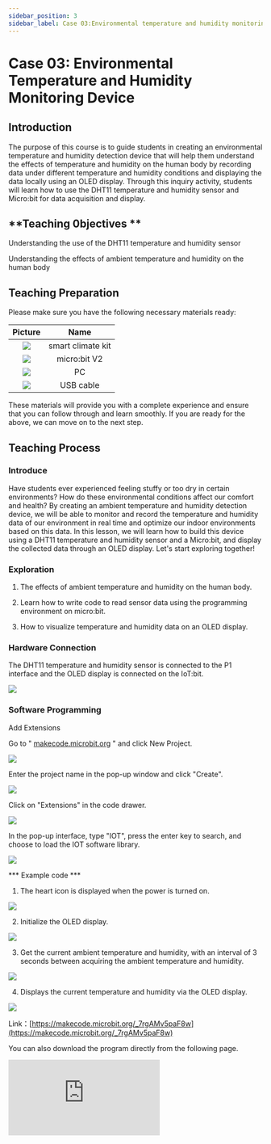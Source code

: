 ```yaml
---
sidebar_position: 3
sidebar_label: Case 03:Environmental temperature and humidity monitoring device
---
```


# **Case 03: Environmental Temperature and Humidity Monitoring Device**

## Introduction

The purpose of this course is to guide students in creating an environmental temperature and humidity detection device that will help them understand the effects of temperature and humidity on the human body by recording data under different temperature and humidity conditions and displaying the data locally using an OLED display. Through this inquiry activity, students will learn how to use the DHT11 temperature and humidity sensor and Micro:bit for data acquisition and display.

## **Teaching 0bjectives **

Understanding the use of the DHT11 temperature and humidity sensor

Understanding the effects of ambient temperature and humidity on the human body

## **Teaching Preparation**

Please make sure you have the following necessary materials ready:

| Picture | Name |
| :-: | :-: |
| ![](./images/microbit-smart-climate-kit-case-01-02.png) | smart climate kit |
| ![](./images/microbit-smart-climate-kit-case-01-03.png) | micro:bit V2 |
| ![](./images/microbit-smart-climate-kit-case-01-04.png) | PC |
| ![](./images/microbit-smart-climate-kit-case-01-05.png) | USB cable |

These materials will provide you with a complete experience and ensure that you can follow through and learn smoothly. If you are ready for the above, we can move on to the next step.

## **Teaching Process**

### **Introduce**

Have students ever experienced feeling stuffy or too dry in certain environments? How do these environmental conditions affect our comfort and health?
By creating an ambient temperature and humidity detection device, we will be able to monitor and record the temperature and humidity data of our environment in real time and optimize our indoor environments based on this data. In this lesson, we will learn how to build this device using a DHT11 temperature and humidity sensor and a Micro:bit, and display the collected data through an OLED display. Let's start exploring together!

### **Exploration**

1. The effects of ambient temperature and humidity on the human body.

2. Learn how to write code to read sensor data using the programming environment on micro:bit.
3. How to visualize temperature and humidity data on an OLED display.

### Hardware Connection

The DHT11 temperature and humidity sensor is connected to the P1 interface and the OLED display is connected on the IoT:bit.

![](./images/microbit-smart-climate-kit-case-03-06.png)

### **Software Programming**

Add Extensions

Go to " [makecode.microbit.org](https://makecode.microbit.org/) " and click New Project.

![](./images/smart-weather-station-kit-add-extension-01.png)

Enter the project name in the pop-up window and click "Create".

![](./images/smart-weather-station-kit-add-extension-02.png)

Click on "Extensions" in the code drawer.

![](./images/smart-weather-station-kit-add-extension-03.png)

In the pop-up interface, type "IOT", press the enter key to search, and choose to load the IOT software library.

![](./images/smart-weather-station-kit-add-extension-04.png)

*** Example code \***

1. The heart icon is displayed when the power is turned on.

![](./images/microbit-smart-climate-kit-case-03-07.png)

2. Initialize the OLED display.

![](./images/microbit-smart-climate-kit-case-03-08.png)

3. Get the current ambient temperature and humidity, with an interval of 3 seconds between acquiring the ambient temperature and humidity.

![](./images/microbit-smart-climate-kit-case-03-09.png)

4. Displays the current temperature and humidity via the OLED display.

![](./images/microbit-smart-climate-kit-case-03-10.png)

Link：[https://makecode.microbit.org/_7rgAMv5paF8w](https://makecode.microbit.org/_7rgAMv5paF8w)

You can also download the program directly from the following page.

<div
    style={{
        position: 'relative',
        paddingBottom: '60%',
        overflow: 'hidden',
    }}
>
    <iframe
        src="https://makecode.microbit.org/_7rgAMv5paF8w"
        frameborder="0"
        sandbox="allow-popups allow-forms allow-scripts allow-same-origin"
        style={{
            position: 'absolute',
            width: '100%',
            height: '100%',
        }}
    />
</div>
*** **Download Programs*****

Use the USB cable to connect the PC to the micro:bit V2.

![](./images/connect-microbit.gif)

After a successful connection, a disk drive named `MICROBIT` is recognized on the computer.

![](./images/microbit-drive.png)

Click on the bottom left corner and select `Connect Device`.

![](./images/download-02.png)

Click![](./images/download-03.png)。

![](./images/download-04.png)

Click![](./images/download-05.png)。

![](./images/download-06.png)


Select `BBC micro:bit CMSIS-DAP` in the pop-up window, and then select Connect, so far, our micro:bit has been connected successfully.

![](./images/download-07.png)

Click to download the program.

![](./images/download-08.png)

### ***\*Teamwork and Showcases\****

Students are divided into small groups and work together to create and program the case.

Students are encouraged to cooperate, communicate and share their experiences with each other.

Each group will have the opportunity to show the cases they have made and demonstrate to other groups.

*** Expected results: when connected to the power supply, the micro:bit displays the heart icon first and then the current temperature and humidity on the OLED display.** *****

（GIF动图）

### **Reflection**

Review the content of the lesson to remind students what knowledge and skills they have acquired.

Lead students in a discussion about the problems and difficulties they encountered during the production process and how they resolved them.

Guide students to think about the effects of different temperatures and humidity on the human body

## **Extended Knowledge**

### **The Effect of Different Temperature and Humidity on the Human Body**

Different temperature and humidity conditions have different effects on the human body. Here are some common temperature and humidity conditions and their effects on the human body:

High temperature and high humidity (sweltering)

Dehydration: In high temperature and high humidity, the body tends to lose a lot of water, leading to symptoms of dehydration, such as thirst, dizziness and fatigue. Discomfort: A stuffy environment can cause discomfort, increased sweating, easy fatigue and insomnia. High temperature and low humidity (dry heat)

Dehydration: In high temperatures, the body tends to lose a lot of water through sweating, while water evaporation speeds up in low humidity environments, making the risk of dehydration increased. Skin problems: Dry environments can lead to dry, rough skin with problems such as chapping and allergies. Low temperature and high humidity (cold and damp):

Discomfort: Cold and humid environments tend to make people feel cold and uncomfortable, which can lead to localized cold in the body, increasing the risk of colds and respiratory illnesses. Low temperature and low humidity (dry and cold):

Dry skin: Dry and cold environments may lead to loss of moisture in the skin, making it dry, tight and even itchy and cracked. Respiratory problems: At low temperatures, dry air may irritate the mucous membranes of the respiratory tract, triggering uncomfortable symptoms such as coughing, sore throat and nasal congestion. It is important to note that everyone has a different ability to feel and adapt to temperature and humidity, so reactions may vary between individuals. In addition, the effect of temperature and humidity on the human body is also affected by other factors, such as individual health conditions, intensity and duration of activities. Therefore, maintaining appropriate indoor temperature and humidity is essential for human comfort and health.
